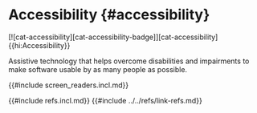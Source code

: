 # Accessibility {#accessibility}

[![cat-accessibility][cat-accessibility-badge]][cat-accessibility]{{hi:Accessibility}}

Assistive technology that helps overcome disabilities and impairments to make software usable by as many people as possible.

{{#include screen_readers.incl.md}}

{{#include refs.incl.md}}
{{#include ../../refs/link-refs.md}}

<div class="hidden">
</div>
